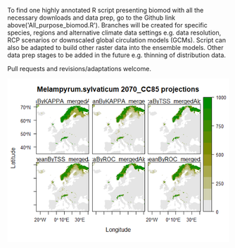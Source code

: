 To find one highly annotated R script presenting biomod with all the necessary downloads and data prep, go to the Github link above('All_purpose_biomod.R'). Branches will be created for specific species, regions and alternative climate data settings e.g. data resolution, RCP scenarios or downscaled global circulation models (GCMs).  Script can also be adapted to build other raster data into the ensemble models.  Other data prep stages to be added in the future e.g. thinning of distribution data.

Pull requests and revisions/adaptations welcome.

![](Melsyl_2070_projections.png)
